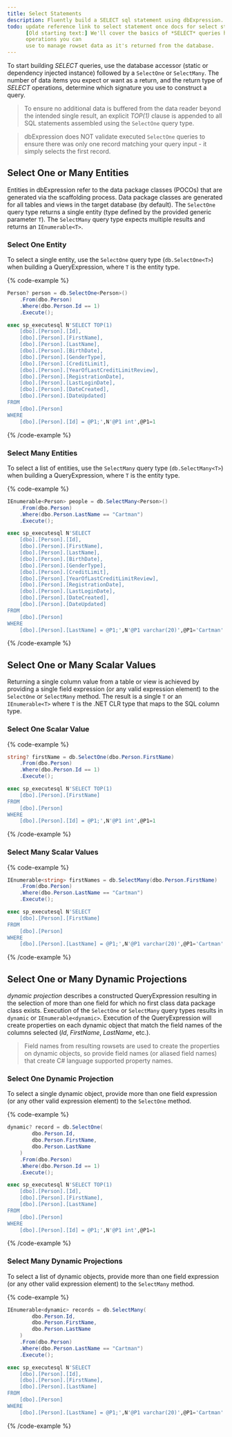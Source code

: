 ```yaml
---
title: Select Statements
description: Fluently build a SELECT sql statement using dbExpression.
todo: update reference link to select statement once docs for select statement are completed (/reference/statements/select-statement)
      [Old starting text:] We'll cover the basics of *SELECT* queries here, but the [Reference section on executing SELECT queries](/reference/statements/select-statement) discusses advanced
      operations you can
      use to manage rowset data as it's returned from the database.
---
```


To start building *SELECT* queries, use the database accessor (static or dependency injected instance) followed by a `SelectOne` or `SelectMany`.  The number of data items you expect or want as a
return, and the return type of *SELECT* operations, determine which signature you use to construct a query.

> To ensure no additional data is buffered from the data reader beyond the intended single result, an explicit *TOP(1)* clause is appended to all SQL statements assembled using the `SelectOne` query type.

> dbExpression does NOT validate executed `SelectOne` queries to ensure there was only one record matching your query input - it simply selects the first record.

## Select One or Many Entities

Entities in dbExpression refer to the data package classes (POCOs) that are generated via the scaffolding process.  Data package classes are generated for all tables and views in the target database (by default).  The `SelectOne` query type returns a single entity (type defined by the provided generic parameter `T`).  The `SelectMany` query type expects multiple results and returns an `IEnumerable<T>`.

### Select One Entity

To select a single entity, use the `SelectOne` query type (`db.SelectOne<T>`) when building a QueryExpression, where `T` is the entity type.

{% code-example %}
```csharp
Person? person = db.SelectOne<Person>()
    .From(dbo.Person)
    .Where(dbo.Person.Id == 1)
    .Execute();
```
```sql
exec sp_executesql N'SELECT TOP(1)
    [dbo].[Person].[Id],
    [dbo].[Person].[FirstName],
    [dbo].[Person].[LastName],
    [dbo].[Person].[BirthDate],
    [dbo].[Person].[GenderType],
    [dbo].[Person].[CreditLimit],
    [dbo].[Person].[YearOfLastCreditLimitReview],
    [dbo].[Person].[RegistrationDate],
    [dbo].[Person].[LastLoginDate],
    [dbo].[Person].[DateCreated],
    [dbo].[Person].[DateUpdated]
FROM
    [dbo].[Person]
WHERE
    [dbo].[Person].[Id] = @P1;',N'@P1 int',@P1=1
```
{% /code-example %}

### Select Many Entities

To select a list of entities, use the `SelectMany` query type (`db.SelectMany<T>`) when building a QueryExpression, where `T` is the entity type.

{% code-example %}
```csharp
IEnumerable<Person> people = db.SelectMany<Person>()
    .From(dbo.Person)
    .Where(dbo.Person.LastName == "Cartman")
    .Execute();
```
```sql
exec sp_executesql N'SELECT
    [dbo].[Person].[Id],
    [dbo].[Person].[FirstName],
    [dbo].[Person].[LastName],
    [dbo].[Person].[BirthDate],
    [dbo].[Person].[GenderType],
    [dbo].[Person].[CreditLimit],
    [dbo].[Person].[YearOfLastCreditLimitReview],
    [dbo].[Person].[RegistrationDate],
    [dbo].[Person].[LastLoginDate],
    [dbo].[Person].[DateCreated],
    [dbo].[Person].[DateUpdated]
FROM
    [dbo].[Person]
WHERE
    [dbo].[Person].[LastName] = @P1;',N'@P1 varchar(20)',@P1='Cartman'
```
{% /code-example %}

## Select One or Many Scalar Values

Returning a single column value from a table or view is achieved by providing a single field expression (or any valid expression element) to the `SelectOne` or `SelectMany` method.  The result is a single `T` or an `IEnumerable<T>` where `T` is the .NET CLR type that maps to the SQL column type.

### Select One Scalar Value

{% code-example %}
```csharp
string? firstName = db.SelectOne(dbo.Person.FirstName)
    .From(dbo.Person)
    .Where(dbo.Person.Id == 1)
    .Execute();
```
```sql
exec sp_executesql N'SELECT TOP(1)
    [dbo].[Person].[FirstName]
FROM
    [dbo].[Person]
WHERE
    [dbo].[Person].[Id] = @P1;',N'@P1 int',@P1=1
```
{% /code-example %}

### Select Many Scalar Values

{% code-example %}
```csharp
IEnumerable<string> firstNames = db.SelectMany(dbo.Person.FirstName)
    .From(dbo.Person)
    .Where(dbo.Person.LastName == "Cartman")
    .Execute();
```
```sql
exec sp_executesql N'SELECT
    [dbo].[Person].[FirstName]
FROM
    [dbo].[Person]
WHERE
    [dbo].[Person].[LastName] = @P1;',N'@P1 varchar(20)',@P1='Cartman'
```
{% /code-example %}

## Select One or Many Dynamic Projections

*dynamic projection* describes a constructed QueryExpression resulting in the selection of more than one field for which no first class data package class exists.  Execution of the `SelectOne` or `SelectMany` query types results in `dynamic` or `IEnumerable<dynamic>`.  Execution of the QueryExpression will create properties on each dynamic object that match the field names of the columns selected (*Id*, *FirstName*, *LastName*, etc.).

> Field names from resulting rowsets are used to create the properties on dynamic objects, so provide field names (or aliased field names) that create C# language supported property names. 

### Select One Dynamic Projection

To select a single dynamic object, provide more than one field expression (or any other valid expression element) to the `SelectOne` method.

{% code-example %}
```csharp
dynamic? record = db.SelectOne(
    	dbo.Person.Id, 
    	dbo.Person.FirstName, 
    	dbo.Person.LastName
    )
    .From(dbo.Person)
    .Where(dbo.Person.Id == 1)
    .Execute();
```
```sql
exec sp_executesql N'SELECT TOP(1)
    [dbo].[Person].[Id],
    [dbo].[Person].[FirstName],
    [dbo].[Person].[LastName]
FROM
    [dbo].[Person]
WHERE
    [dbo].[Person].[Id] = @P1;',N'@P1 int',@P1=1
```
{% /code-example %}

### Select Many Dynamic Projections

To select a list of dynamic objects, provide more than one field expression (or any other valid expression element) to the `SelectMany` method.

{% code-example %}
```csharp
IEnumerable<dynamic> records = db.SelectMany(
        dbo.Person.Id, 
        dbo.Person.FirstName, 
        dbo.Person.LastName
    )
    .From(dbo.Person)
    .Where(dbo.Person.LastName == "Cartman")
    .Execute();	
```
```sql
exec sp_executesql N'SELECT
    [dbo].[Person].[Id],
    [dbo].[Person].[FirstName],
    [dbo].[Person].[LastName]
FROM
    [dbo].[Person]
WHERE
    [dbo].[Person].[LastName] = @P1;',N'@P1 varchar(20)',@P1='Cartman'
```
{% /code-example %}